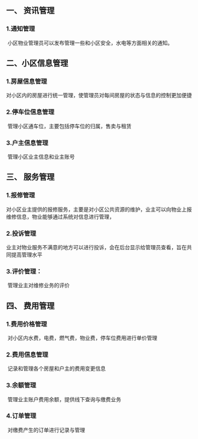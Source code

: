 ## 一、 资讯管理

### 1.通知管理

​	小区物业管理员可以发布管理一些和小区安全，水电等方面相关的通知。

## 二、小区信息管理

### 1.房屋信息管理

​	对小区内的房屋进行统一管理，使管理员对每间房屋的状态与信息的控制更加便捷

### 2.停车位信息管理

​	管理小区通车位，主要包括停车位的归属，售卖与租赁

### 3.户主信息管理

​	管理小区业主信息和业主账号

## 三、 服务管理

### 1.报修管理

​	对小区业主提供的报修服务，主要是对小区公共资源的维护，业主可以向物业上报维修信息，物业能够通过系统对信息进行管理，

### 2.投诉管理

​	业主对物业服务不满意的地方可以进行投诉，会在后台显示给管理员查看，旨在共同提高管理水平

### 3.评价管理：

​	管理业主对维修业务的评价

 

## 四、 费用管理

### 1.费用价格管理

​	对小区内水费，电费，燃气费，物业费，停车位费用进行单价管理

### 2.费用信息管理

​	记录和管理各个房屋和户主的费用变更信息

### 3.余额管理

​	管理业主账户费用余额，提供线下查询与缴费业务

### 4.订单管理

​	对缴费产生的订单进行记录与管理